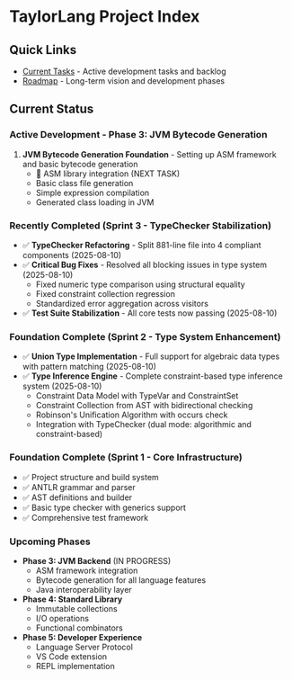 # TaylorLang Project Index

## Quick Links
- [Current Tasks](./tasks.md) - Active development tasks and backlog
- [Roadmap](./roadmap.md) - Long-term vision and development phases

## Current Status

### Active Development - Phase 3: JVM Bytecode Generation
1. **JVM Bytecode Generation Foundation** - Setting up ASM framework and basic bytecode generation
   - 🚀 ASM library integration (NEXT TASK)
   - Basic class file generation
   - Simple expression compilation
   - Generated class loading in JVM

### Recently Completed (Sprint 3 - TypeChecker Stabilization)
- ✅ **TypeChecker Refactoring** - Split 881-line file into 4 compliant components (2025-08-10)
- ✅ **Critical Bug Fixes** - Resolved all blocking issues in type system (2025-08-10)
  - Fixed numeric type comparison using structural equality
  - Fixed constraint collection regression
  - Standardized error aggregation across visitors
- ✅ **Test Suite Stabilization** - All core tests now passing (2025-08-10)

### Foundation Complete (Sprint 2 - Type System Enhancement)
- ✅ **Union Type Implementation** - Full support for algebraic data types with pattern matching (2025-08-10)
- ✅ **Type Inference Engine** - Complete constraint-based type inference system (2025-08-10)
  - Constraint Data Model with TypeVar and ConstraintSet
  - Constraint Collection from AST with bidirectional checking
  - Robinson's Unification Algorithm with occurs check
  - Integration with TypeChecker (dual mode: algorithmic and constraint-based)

### Foundation Complete (Sprint 1 - Core Infrastructure)
- ✅ Project structure and build system
- ✅ ANTLR grammar and parser
- ✅ AST definitions and builder
- ✅ Basic type checker with generics support
- ✅ Comprehensive test framework

### Upcoming Phases
- **Phase 3: JVM Backend** (IN PROGRESS)
  - ASM framework integration
  - Bytecode generation for all language features
  - Java interoperability layer
- **Phase 4: Standard Library**
  - Immutable collections
  - I/O operations
  - Functional combinators
- **Phase 5: Developer Experience**
  - Language Server Protocol
  - VS Code extension
  - REPL implementation